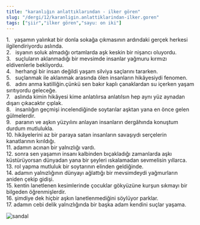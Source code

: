 ```yaml
---
title: "karanlığın anlattıklarından - ilker gören"
slug: "/dergi/12/karanligin.anlattiklarindan-ilker.goren"
tags: ["şiir","ilker gören","sayu: on iki"]
---
```

1.   yaşamın yalınkat bir donla sokağa çıkmasının ardındaki gerçek
herkesi ilgilendiriyordu aslında.    
2.   isyanın soluk almadığı ortamlarda aşk keskin bir nişancı oluyordu.  
3.   suçluların aklanmadığı bir mevsimde insanlar yağmuru kırmızı
eldivenlerle bekliyordu.  
4.   herhangi bir insan değildi yaşam silviya saçlarını tararken.  
5.   suçlanmak ile aklanmak arasında ölen insanların hikâyesiydi
fenomen.  
6.   adını anma katilliğin.çünkü sen bakır kaplı çanaklardan su içerken
yaşam sırıtıyordu geleceğe.  
7.   aslında kimin hikâyesi kime anlatılırsa anlatılsın hep aynı yüz
aynadan dışarı çıkacaktır çıplak.  
8.   insanlığın geçmişi incelendiğinde soytarılar aşktan yana en önce
gelen gülmelerdir.  
9.   paranın ve aşkın yüzyılını anlayan insanların dergâhında konuştum
durdum mutlulukla.  
10. hikâyelerini az bir paraya satan insanların savaşıydı serçelerin
kanatlarının kırıldığı.  
11. adamın acınan bir yalnızlığı vardı.  
12. sonra sen yaşamın insanı kalbinden bıçakladığı zamanlarda aşkı
küstürüyorsan dünyadan yana bir şeyleri ıskalamadan sevmelisin
yıllarca.  
13. rol yapma mutluluk bir soytarının elinden geldiğinde.  
14. adamın yalnızlığının dünyayı ağlattığı bir mevsimdeydi yağmurların
aniden çekip gidişi.  
15. kentin lanetlenen kesimlerinde çocuklar gökyüzüne kurşun sıkmayı bir
bilgeden öğrenmişlerdir.  
16. şimdiye dek hiçbir aşkın lanetlenmediğini söylüyor parklar.  
17. adamın cebi delik yalnızlığında bir başka adam kendini
suçlar yaşama.


![sandal](/img/ky12_30.jpg)